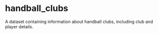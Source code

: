 # handball_clubs
A dataset containing information about handball clubs, including club and player details.
